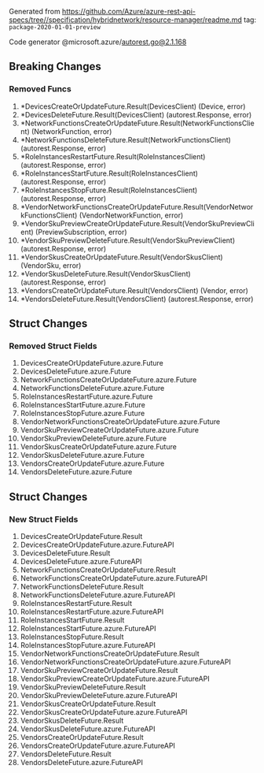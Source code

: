 Generated from https://github.com/Azure/azure-rest-api-specs/tree//specification/hybridnetwork/resource-manager/readme.md tag: `package-2020-01-01-preview`

Code generator @microsoft.azure/autorest.go@2.1.168

## Breaking Changes

### Removed Funcs

1. *DevicesCreateOrUpdateFuture.Result(DevicesClient) (Device, error)
1. *DevicesDeleteFuture.Result(DevicesClient) (autorest.Response, error)
1. *NetworkFunctionsCreateOrUpdateFuture.Result(NetworkFunctionsClient) (NetworkFunction, error)
1. *NetworkFunctionsDeleteFuture.Result(NetworkFunctionsClient) (autorest.Response, error)
1. *RoleInstancesRestartFuture.Result(RoleInstancesClient) (autorest.Response, error)
1. *RoleInstancesStartFuture.Result(RoleInstancesClient) (autorest.Response, error)
1. *RoleInstancesStopFuture.Result(RoleInstancesClient) (autorest.Response, error)
1. *VendorNetworkFunctionsCreateOrUpdateFuture.Result(VendorNetworkFunctionsClient) (VendorNetworkFunction, error)
1. *VendorSkuPreviewCreateOrUpdateFuture.Result(VendorSkuPreviewClient) (PreviewSubscription, error)
1. *VendorSkuPreviewDeleteFuture.Result(VendorSkuPreviewClient) (autorest.Response, error)
1. *VendorSkusCreateOrUpdateFuture.Result(VendorSkusClient) (VendorSku, error)
1. *VendorSkusDeleteFuture.Result(VendorSkusClient) (autorest.Response, error)
1. *VendorsCreateOrUpdateFuture.Result(VendorsClient) (Vendor, error)
1. *VendorsDeleteFuture.Result(VendorsClient) (autorest.Response, error)

## Struct Changes

### Removed Struct Fields

1. DevicesCreateOrUpdateFuture.azure.Future
1. DevicesDeleteFuture.azure.Future
1. NetworkFunctionsCreateOrUpdateFuture.azure.Future
1. NetworkFunctionsDeleteFuture.azure.Future
1. RoleInstancesRestartFuture.azure.Future
1. RoleInstancesStartFuture.azure.Future
1. RoleInstancesStopFuture.azure.Future
1. VendorNetworkFunctionsCreateOrUpdateFuture.azure.Future
1. VendorSkuPreviewCreateOrUpdateFuture.azure.Future
1. VendorSkuPreviewDeleteFuture.azure.Future
1. VendorSkusCreateOrUpdateFuture.azure.Future
1. VendorSkusDeleteFuture.azure.Future
1. VendorsCreateOrUpdateFuture.azure.Future
1. VendorsDeleteFuture.azure.Future

## Struct Changes

### New Struct Fields

1. DevicesCreateOrUpdateFuture.Result
1. DevicesCreateOrUpdateFuture.azure.FutureAPI
1. DevicesDeleteFuture.Result
1. DevicesDeleteFuture.azure.FutureAPI
1. NetworkFunctionsCreateOrUpdateFuture.Result
1. NetworkFunctionsCreateOrUpdateFuture.azure.FutureAPI
1. NetworkFunctionsDeleteFuture.Result
1. NetworkFunctionsDeleteFuture.azure.FutureAPI
1. RoleInstancesRestartFuture.Result
1. RoleInstancesRestartFuture.azure.FutureAPI
1. RoleInstancesStartFuture.Result
1. RoleInstancesStartFuture.azure.FutureAPI
1. RoleInstancesStopFuture.Result
1. RoleInstancesStopFuture.azure.FutureAPI
1. VendorNetworkFunctionsCreateOrUpdateFuture.Result
1. VendorNetworkFunctionsCreateOrUpdateFuture.azure.FutureAPI
1. VendorSkuPreviewCreateOrUpdateFuture.Result
1. VendorSkuPreviewCreateOrUpdateFuture.azure.FutureAPI
1. VendorSkuPreviewDeleteFuture.Result
1. VendorSkuPreviewDeleteFuture.azure.FutureAPI
1. VendorSkusCreateOrUpdateFuture.Result
1. VendorSkusCreateOrUpdateFuture.azure.FutureAPI
1. VendorSkusDeleteFuture.Result
1. VendorSkusDeleteFuture.azure.FutureAPI
1. VendorsCreateOrUpdateFuture.Result
1. VendorsCreateOrUpdateFuture.azure.FutureAPI
1. VendorsDeleteFuture.Result
1. VendorsDeleteFuture.azure.FutureAPI

